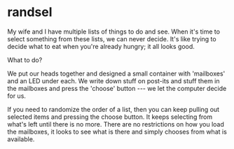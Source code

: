 # randsel

My wife and I have multiple lists of things to do and see. When it's time to select something from these lists, we can never decide. It's like trying to decide what to eat when you're already hungry; it all looks good.

What to do?

We put our heads together and designed a small container with 'mailboxes' and an LED under each. We write down stuff on post-its and stuff them in the mailboxes and press the 'choose' button --- we let the computer decide for us.

If you need to randomize the order of a list, then you can keep pulling out selected items and pressing the choose button. It keeps selecting from what's left until there is no more. There are no restrictions on how you load the mailboxes, it looks to see what is there and simply chooses from what is available.
